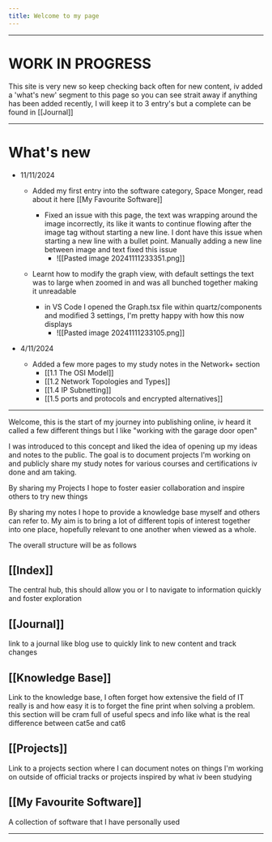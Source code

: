 ```yaml
---
title: Welcome to my page
---
```

---
# WORK IN PROGRESS
This site is very new so keep checking back often for new content, iv added a 'what's new' segment to this page so you can see strait away if anything has been added recently, I will keep it to 3 entry's but a complete can be found in [[Journal]]

---
# What's new

- 11/11/2024
	- Added my first entry into the software category, Space Monger, read about it here [[My Favourite Software]]
		- Fixed an issue with this page, the text was wrapping around the image incorrectly, its like it wants to continue flowing after the image tag without starting a new line. I dont have this issue when starting a new line with a bullet point. Manually adding a new line between image and text fixed this issue
			- ![[Pasted image 20241111233351.png]]
	
	- Learnt how to modify the graph view, with default settings the text was to large when zoomed in and was all bunched together making it unreadable
		- in VS Code I opened the Graph.tsx file within quartz/components and modified 3 settings, I'm pretty happy with how this now displays
			- ![[Pasted image 20241111233105.png]]

- 4/11/2024
	- Added a few more pages to my study notes in the Network+ section
		- [[1.1 The OSI Model]]
		- [[1.2 Network Topologies and Types]]
		- [[1.4 IP Subnetting]]
		- [[1.5 ports and protocols and encrypted alternatives]]

---


Welcome, this is the start of my journey into publishing online, iv heard it called a few different things but I like "working with the garage door open"

I was introduced to this concept and liked the idea of opening up my ideas and notes to the public. The goal is to document projects I'm working on and publicly share my study notes for various courses and certifications iv done and am taking.

By sharing my Projects I hope to foster easier collaboration and inspire others to try new things

By sharing my notes I hope to provide a knowledge base myself and others can refer to. My aim is to bring a lot of different topis of interest together into one place, hopefully relevant to one another when viewed as a whole.

The overall structure will be as follows

## [[Index]]
The central hub, this should allow you or I to navigate to information quickly and foster exploration
## [[Journal]]
link to a journal like blog use to quickly link to new content and track changes
## [[Knowledge Base]]
Link to the knowledge base, I often forget how extensive the field of IT really is and how easy it is to forget the fine print when solving a problem. this section will be cram full of useful specs and info like what is the real difference between cat5e and cat6
## [[Projects]]
Link to a projects section where I can document notes on things I'm working on outside of official tracks or projects inspired by what iv been studying
## [[My Favourite Software]]
A collection of software that I have personally used

---






